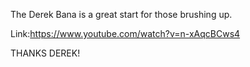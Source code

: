 The Derek Bana is a great start for those brushing up. 

Link:https://www.youtube.com/watch?v=n-xAqcBCws4

THANKS DEREK!
